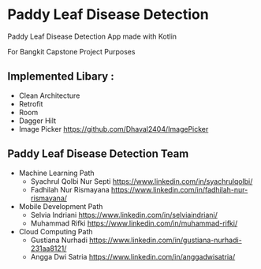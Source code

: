 # Paddy Leaf Disease Detection
Paddy Leaf Disease Detection App made with Kotlin

For Bangkit Capstone Project Purposes

## Implemented Libary :
  * Clean Architecture
  * Retrofit
  * Room
  * Dagger Hilt
  * Image Picker https://github.com/Dhaval2404/ImagePicker

## Paddy Leaf Disease Detection Team
* Machine Learning Path
	* Syachrul Qolbi Nur Septi https://www.linkedin.com/in/syachrulqolbi/
	* Fadhilah Nur Rismayana https://www.linkedin.com/in/fadhilah-nur-rismayana/
* Mobile Development Path
	* Selvia Indriani https://www.linkedin.com/in/selviaindriani/
	* Muhammad Rifki https://www.linkedin.com/in/muhammad-rifki/
* Cloud Computing Path
    * Gustiana Nurhadi https://www.linkedin.com/in/gustiana-nurhadi-231aa8121/
    * Angga Dwi Satria https://www.linkedin.com/in/anggadwisatria/
